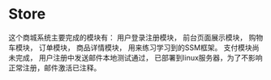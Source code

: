 # Store
这个商城系统主要完成的模块有：
用户登录注册模块，
前台页面展示模块，
购物车模块，
订单模块，
商品详情模块，
用来练习学习到的SSM框架。
支付模块尚未完成，
用户注册中发送邮件本地测试通过，
已部署到linux服务器，为了不影响正常注册，邮件激活已注释。


